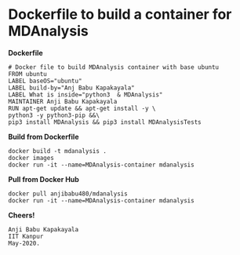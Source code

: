 # Dockerfile to build a container for MDAnalysis

**Dockerfile**
```
# Docker file to build MDAnalysis container with base ubuntu
FROM ubuntu
LABEL baseOS="ubuntu"
LABEL build-by="Anj Babu Kapakayala"
LABEL What is inside="python3  & MDAnalysis"
MAINTAINER Anji Babu Kapakayala
RUN apt-get update && apt-get install -y \
python3 -y python3-pip &&\
pip3 install MDAnalysis && pip3 install MDAnalysisTests
```
**Build from Dockerfile**

    docker build -t mdanalysis .
    docker images
    docker run -it --name=MDAnalysis-container mdanalysis

**Pull from Docker Hub**

    docker pull anjibabu480/mdanalysis
    docker run -it --name=MDAnalysis-container mdanalysis
    

**Cheers!**
       
    Anji Babu Kapakayala
    IIT Kanpur
    May-2020.
